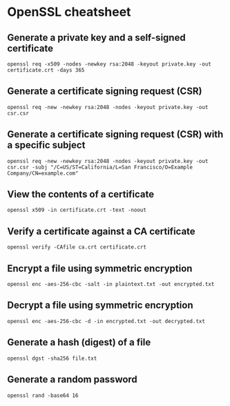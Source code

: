 # OpenSSL cheatsheet

## Generate a private key and a self-signed certificate

```shell
openssl req -x509 -nodes -newkey rsa:2048 -keyout private.key -out certificate.crt -days 365
```

## Generate a certificate signing request (CSR)

```shell
openssl req -new -newkey rsa:2048 -nodes -keyout private.key -out csr.csr
```

## Generate a certificate signing request (CSR) with a specific subject

```shell
openssl req -new -newkey rsa:2048 -nodes -keyout private.key -out csr.csr -subj "/C=US/ST=California/L=San Francisco/O=Example Company/CN=example.com"
```

## View the contents of a certificate

```shell
openssl x509 -in certificate.crt -text -noout
```

## Verify a certificate against a CA certificate

```shell
openssl verify -CAfile ca.crt certificate.crt
```

## Encrypt a file using symmetric encryption

```shell
openssl enc -aes-256-cbc -salt -in plaintext.txt -out encrypted.txt
```

## Decrypt a file using symmetric encryption

```shell
openssl enc -aes-256-cbc -d -in encrypted.txt -out decrypted.txt
```

## Generate a hash (digest) of a file

```shell
openssl dgst -sha256 file.txt
```

## Generate a random password

```shell
openssl rand -base64 16
```
